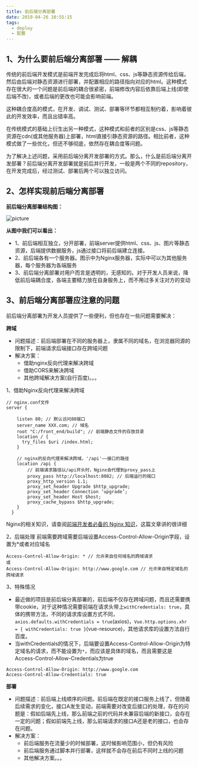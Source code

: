 ```yaml
---
title: 前后端分离部署
date: 2019-04-26 10:55:15
tags:
  - deploy
  - 配置
---
```


## 1、为什么要前后端分离部署 —— 解耦
传统的前后端开发模式是前端开发完成后将html、css、js等静态资源传给后端，然后由后端对静态资源进行部署，并配置相应的路径指向对应的html。这种模式存在很大的一个问题是前后端的耦合很紧密，前端修改内容后依靠后端上线(即使后端不改)，或者后端的更改也可能会影响前端。

<!-- more -->

这种耦合度高的模式，在开发、调试、测试、部署等环节都相互制约着，影响着彼此的开发效率，而且出错率高。

在传统模式的基础上衍生出另一种模式，这种模式和前者的区别是css、js等静态资源在cdn(或其他服务器)上部署，html直接引静态资源的路径。相比前者，这种模式做了一些优化，但还不够彻底，依然存在耦合度等问题。

为了解决上述问题，采用前后端分离开发部署的方式。那么，什么是前后端分离开发部署？前后端分离开发部署就是前后并行开发，一般是两个不同的repository，在开发完成后，经过测试、部署后两个可以独立访问。

## 2、怎样实现前后端分离部署
**前后端分离部署结构图：**

![picture](~@imgUrl/deploy/deploy.png)

**从图中我们可以看出：**
- 1、前后端相互独立，分开部署，前端server提供html、css、js、图片等静态资源，后端提供数据服务，js通过接口将前后端建立连接。
- 2、前后端各有一个服务器。图示中为Nginx服务器，实际中可以为其他服务器，每个服务器为各端服务
- 3、前后端分离部署对用户而言是透明的，无感知的。对于开发人员来说，降低前后端耦合度，各端主要精力放在自身服务上，而不用过多关注对方的变动

## 3、前后端分离部署应注意的问题
前后端分离部署为开发人员提供了一些便利，但也存在一些问题需要解决：

**跨域**

 - 问题描述：前后端部署在不同的服务器上，隶属不同的域名，在浏览器同源的限制下，前端请求后端接口存在跨域问题
 - 解决方案：
    - 借助nginx反向代理来解决跨域
    - 借助CORS来解决跨域
    - 其他跨域解决方案(自行百度)。。。

1、借助Nginx反向代理来解决跨域

```
// nginx.conf文件
server {

    listen 80; // 默认访问80端口
    server_name XXX.com; // 域名
    root "C:/front_end/build"; // 前端静态文件的存放目录
    location / {
      try_files $uri /index.html;
    }
    
    // nginx的反向代理来解决跨域，'/api'——接口的路径
    location /api {
        // 前端请求路径以/api开头时，Nginx会代理到proxy_pass上
        proxy_pass http://localhost:8082; // 后端运行的端口
        proxy_http_version 1.1;
        proxy_set_header Upgrade $http_upgrade;
        proxy_set_header Connection ‘upgrade’;
        proxy_set_header Host $host;
        proxy_cache_bypass $http_upgrade;
    }
  }
```

Nginx的相关知识，请查阅[前端开发者必备的 Nginx 知识](https://mp.weixin.qq.com/s/BA_JZ_kMBFZBE7jjQDNc1Q)，这篇文章讲的很详细

2、后端处理
前端需要跨域需要后端设置Access-Control-Allow-Origin字段，设置为*或者对应域名

```
Access-Control-Allow-Origin: * // 允许来自任何域名的跨域请求
或
Access-Control-Allow-Origin: http://www.google.com // 允许来自特定域名的跨域请求
```

3、特殊情况

- 最近做的项目是前后端分离部署的，前后端不仅存在跨域问题，而且还需要携带cookie，对于这种情况需要前端在请求头带上`withCredentials: true`，具体的携带方法，不同的请求库设置方式不同，`axios.defaults.withCredentials = true`(axios)，`Vue.http.options.xhr = { withCredentials: true }`(vue-resource)，其他请求库的设置方法自行百度。
- 当withCredentials的情况下，后端要设置Access-Control-Allow-Origin为特定域名的请求，而不能设置为`*`，而应该是具体的域名，而且需要这是Access-Control-Allow-Credentials为true

```
Access-Control-Allow-Origin: http://www.google.com 
Access-Control-Allow-Credentials: true
```
 
**部署**

- 问题描述：前后端上线顺序的问题。前后端在既定的接口服务上线了，但随着后续需求的变化，接口A发生变动，前端需要对改变后接口的处理，存在的问题是：假如后端先上线，那么前端之前的代码并未兼容后端的新接口，会存在一定的问题；假如前端先上线，那么前端请求的接口A还是老的接口，也会存在问题。
- 解决方案：
    - 前后端服务在流量少的时候部署，这时候影响范围小，但仍有风险
    - 前后端服务通过脚本并行部署，这样就不会存在前后不同时上线的问题
    - 其他解决方案。。。
